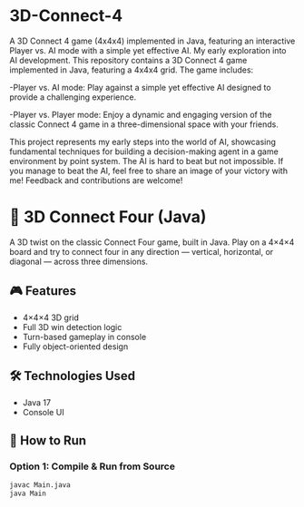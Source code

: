 # 3D-Connect-4
A 3D Connect 4 game (4x4x4) implemented in Java, featuring an interactive Player vs. AI mode with a simple yet effective AI. My early exploration into AI development.
This repository contains a 3D Connect 4 game implemented in Java, featuring a 4x4x4 grid. The game includes:

-Player vs. AI mode: Play against a simple yet effective AI designed to provide a challenging experience.

-Player vs. Player mode: Enjoy a dynamic and engaging version of the classic Connect 4 game in a three-dimensional space with your friends.

This project represents my early steps into the world of AI, showcasing fundamental techniques for building a decision-making agent in a game environment by point system. The AI is hard to beat but not impossible. If you manage to beat the AI, feel free to share an image of your victory with me! Feedback and contributions are welcome!


# 🧠 3D Connect Four (Java)

A 3D twist on the classic Connect Four game, built in Java. Play on a 4×4×4 board and try to connect four in any direction — vertical, horizontal, or diagonal — across three dimensions.

## 🎮 Features
- 4×4×4 3D grid
- Full 3D win detection logic
- Turn-based gameplay in console
- Fully object-oriented design

## 🛠 Technologies Used
- Java 17
- Console UI

## 🚀 How to Run

### Option 1: Compile & Run from Source
```bash
javac Main.java
java Main
